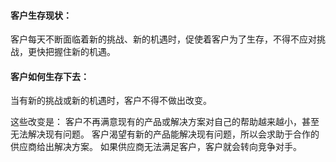 #### 客户生存现状：
客户每天不断面临着新的挑战、新的机遇时，促使着客户为了生存，不得不应对挑战，更快把握住新的机遇。

#### 客户如何生存下去：
当有新的挑战或新的机遇时，客户不得不做出改变。

这些改变是：
客户不再满意现有的产品或解决方案对自己的帮助越来越小，甚至无法解决现有问题。
客户渴望有新的产品能解决现有问题，所以会求助于合作的供应商给出解决方案。
如果供应商无法满足客户，客户就会转向竞争对手。